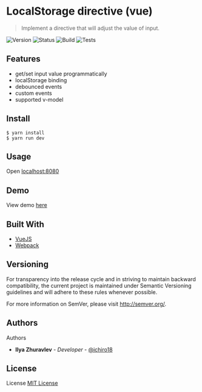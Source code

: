 # LocalStorage directive (vue)
> Implement a directive that will adjust the value of input.

![Version](https://img.shields.io/badge/version-0.0.1-brightgreen.svg?longCache=true&style=flat-square)
![Status](https://img.shields.io/badge/status-stable-brightgreen.svg?longCache=true&style=flat-square)
![Build](https://img.shields.io/badge/build-passing-brightgreen.svg?longCache=true&style=flat-square)
![Tests](https://img.shields.io/badge/tests-%E2%9C%94%200%20%7C%20%E2%9C%98%200-brightgreen.svg?longCache=true&style=flat-square)

## Features
- get/set input value programmatically
- localStorage binding
- debounced events
- custom events
- supported v-model

## Install
```shell
$ yarn install
$ yarn run dev
```

## Usage
Open [localhost:8080](http://localhost:8080)

## Demo
View demo [here](https://ichiro18.github.io/localstorage-directive)

## Built With
- [VueJS](https://vuejs.org/)
- [Webpack](https://webpack.js.org/)

## Versioning
For transparency into the release cycle and in striving to maintain backward compatibility, the current project is maintained under Semantic Versioning guidelines and will adhere to these rules whenever possible.

For more information on SemVer, please visit http://semver.org/.

## Authors
Authors
* **Ilya Zhuravlev** - *Developer* - [@ichiro18](https://t.me/ichiro18)

## License
License [MIT License](http://http//opensource.org/licenses/mit-license.php)
